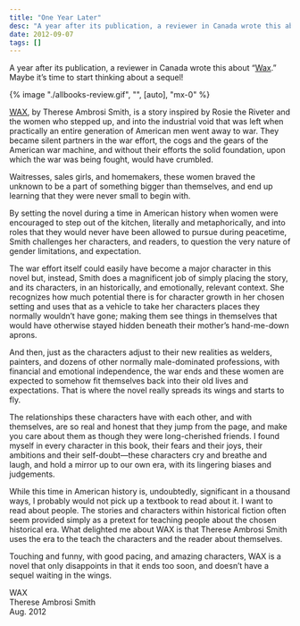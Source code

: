 ```yaml
---
title: "One Year Later"
desc: "A year after its publication, a reviewer in Canada wrote this about Wax. Maybe it’s time to start thinking about a sequel!"
date: 2012-09-07
tags: []
---
```


A year after its publication, a reviewer in Canada wrote this about “[Wax](https://womeninthe1940s.com).” Maybe it’s time to start thinking about a sequel!

{% image "./allbooks-review.gif", "", [auto], "mx-0" %}

[WAX](https://womeninthe1940s.com), by Therese Ambrosi Smith, is a story inspired by Rosie the Riveter and the women
who stepped up, and into the industrial void that was left when practically an entire generation of American men went
away to war. They became silent partners in the war effort, the cogs and the gears of the American war machine, and
without their efforts the solid foundation, upon which the war was being fought, would have crumbled.

Waitresses, sales girls, and homemakers, these women braved the unknown to be a part of something bigger than
themselves, and end up learning that they were never small to begin with.

By setting the novel during a time in American history when women were encouraged to step out of the kitchen, literally
and metaphorically, and into roles that they would never have been allowed to pursue during peacetime, Smith challenges
her characters, and readers, to question the very nature of gender limitations, and expectation.

The war effort itself could easily have become a major character in this novel but, instead, Smith does a magnificent
job of simply placing the story, and its characters, in an historically, and emotionally, relevant context. She
recognizes how much potential there is for character growth in her chosen setting and uses that as a vehicle to take her
characters places they normally wouldn’t have gone; making them see things in themselves that would have otherwise
stayed hidden beneath their mother’s hand-me-down aprons.

And then, just as the characters adjust to their new realities as welders, painters, and dozens of other normally
male-dominated professions, with financial and emotional independence, the war ends and these women are expected to
somehow fit themselves back into their old lives and expectations. That is where the novel really spreads its wings and
starts to fly.

The relationships these characters have with each other, and with themselves, are so real and honest that they jump from
the page, and make you care about them as though they were long-cherished friends. I found myself in every character in
this book, their fears and their joys, their ambitions and their self-doubt―these characters cry and breathe and laugh,
and hold a mirror up to our own era, with its lingering biases and judgements.

While this time in American history is, undoubtedly, significant in a thousand ways, I probably would not pick up a
textbook to read about it. I want to read about people. The stories and characters within historical fiction often seem
provided simply as a pretext for teaching people about the chosen historical era. What delighted me about WAX is that
Therese Ambrosi Smith uses the era to the teach the characters and the reader about themselves.

Touching and funny, with good pacing, and amazing characters, WAX is a novel that only disappoints in that it ends too
soon, and doesn’t have a sequel waiting in the wings.

WAX</br>
Therese Ambrosi Smith</br>
Aug. 2012
